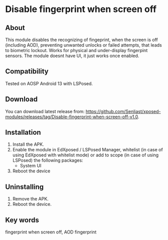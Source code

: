 # Disable fingerprint when screen off  
## About
This module disables the recognizing of fingeprint, when the screen is off (including AOD), preventing unwanted unlocks or failed attempts, that leads to biometric lockout. Works for physical and under-display fingerpint sensors. The module doesnt have UI, it just works once enabled.

## Compatibility
Tested on AOSP Android 13 with LSPosed.

## Download
You can download latest release from: https://github.com/Senliast/xposed-modules/releases/tag/Disable-fingerprint-when-screen-off-v1.0.

## Installation
1. Install the APK.
2. Enable the module in EdXposed / LSPosed Manager, whitelist (in case of using EdXposed with whitelist mode) or add to scope (in case of using LSPosed) the following packages:
   - System UI
3. Reboot the device

## Uninstalling
1. Remove the APK.
2. Reboot the device.

## Key words
fingerprint when screen off, AOD fingerprint

